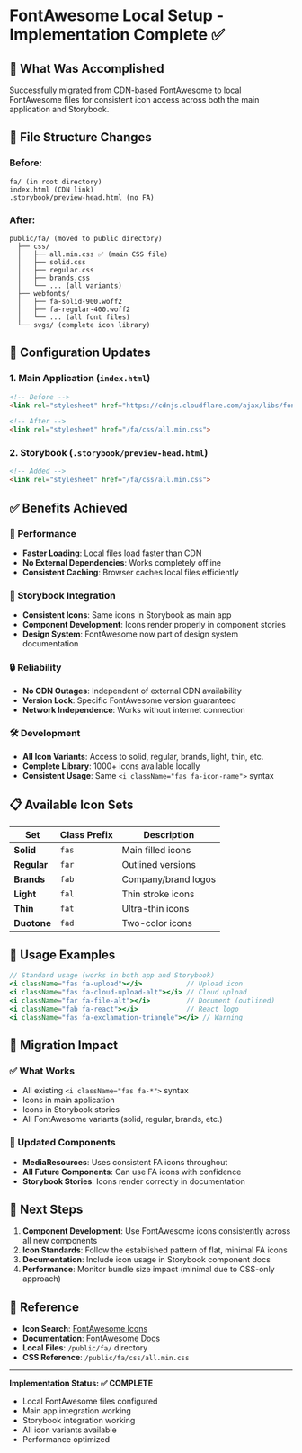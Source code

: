 # FontAwesome Local Setup - Implementation Complete ✅

## 🎯 **What Was Accomplished**

Successfully migrated from CDN-based FontAwesome to local FontAwesome files for consistent icon access across both the main application and Storybook.

## 📂 **File Structure Changes**

### **Before:**
```
fa/ (in root directory)
index.html (CDN link)
.storybook/preview-head.html (no FA)
```

### **After:**
```
public/fa/ (moved to public directory)
  ├── css/
  │   ├── all.min.css ✅ (main CSS file)
  │   ├── solid.css
  │   ├── regular.css
  │   ├── brands.css
  │   └── ... (all variants)
  ├── webfonts/
  │   ├── fa-solid-900.woff2
  │   ├── fa-regular-400.woff2
  │   └── ... (all font files)
  └── svgs/ (complete icon library)
```

## 🔧 **Configuration Updates**

### **1. Main Application (`index.html`)**
```html
<!-- Before -->
<link rel="stylesheet" href="https://cdnjs.cloudflare.com/ajax/libs/font-awesome/6.4.0/css/all.min.css">

<!-- After -->
<link rel="stylesheet" href="/fa/css/all.min.css">
```

### **2. Storybook (`.storybook/preview-head.html`)**
```html
<!-- Added -->
<link rel="stylesheet" href="/fa/css/all.min.css">
```

## ✅ **Benefits Achieved**

### **🚀 Performance**
- **Faster Loading**: Local files load faster than CDN
- **No External Dependencies**: Works completely offline
- **Consistent Caching**: Browser caches local files efficiently

### **🎨 Storybook Integration**
- **Consistent Icons**: Same icons in Storybook as main app
- **Component Development**: Icons render properly in component stories
- **Design System**: FontAwesome now part of design system documentation

### **🔒 Reliability**
- **No CDN Outages**: Independent of external CDN availability
- **Version Lock**: Specific FontAwesome version guaranteed
- **Network Independence**: Works without internet connection

### **🛠 Development**
- **All Icon Variants**: Access to solid, regular, brands, light, thin, etc.
- **Complete Library**: 1000+ icons available locally
- **Consistent Usage**: Same `<i className="fas fa-icon-name">` syntax

## 📋 **Available Icon Sets**

| Set | Class Prefix | Description |
|-----|-------------|-------------|
| **Solid** | `fas` | Main filled icons |
| **Regular** | `far` | Outlined versions |
| **Brands** | `fab` | Company/brand logos |
| **Light** | `fal` | Thin stroke icons |
| **Thin** | `fat` | Ultra-thin icons |
| **Duotone** | `fad` | Two-color icons |

## 🎯 **Usage Examples**

```jsx
// Standard usage (works in both app and Storybook)
<i className="fas fa-upload"></i>           // Upload icon
<i className="fas fa-cloud-upload-alt"></i> // Cloud upload
<i className="far fa-file-alt"></i>         // Document (outlined)
<i className="fab fa-react"></i>            // React logo
<i className="fas fa-exclamation-triangle"></i> // Warning
```

## 🔄 **Migration Impact**

### **✅ What Works**
- All existing `<i className="fas fa-*">` syntax
- Icons in main application
- Icons in Storybook stories
- All FontAwesome variants (solid, regular, brands, etc.)

### **🎨 Updated Components**
- **MediaResources**: Uses consistent FA icons throughout
- **All Future Components**: Can use FA icons with confidence
- **Storybook Stories**: Icons render correctly in documentation

## 🚀 **Next Steps**

1. **Component Development**: Use FontAwesome icons consistently across all new components
2. **Icon Standards**: Follow the established pattern of flat, minimal FA icons
3. **Documentation**: Include icon usage in Storybook component docs
4. **Performance**: Monitor bundle size impact (minimal due to CSS-only approach)

## 📖 **Reference**

- **Icon Search**: [FontAwesome Icons](https://fontawesome.com/icons)
- **Documentation**: [FontAwesome Docs](https://fontawesome.com/docs)
- **Local Files**: `/public/fa/` directory
- **CSS Reference**: `/public/fa/css/all.min.css`

---

**Implementation Status: ✅ COMPLETE**
- Local FontAwesome files configured
- Main app integration working
- Storybook integration working  
- All icon variants available
- Performance optimized